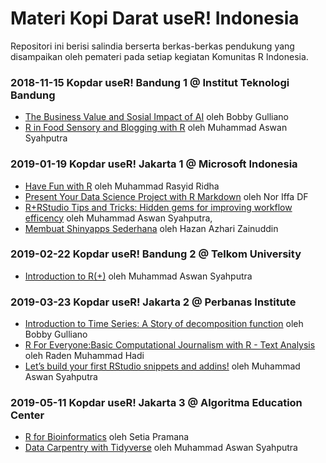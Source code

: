 # Materi Kopi Darat useR! Indonesia

Repositori ini berisi salindia berserta berkas-berkas pendukung yang disampaikan oleh pemateri pada setiap kegiatan Komunitas R Indonesia.

### 2018-11-15 Kopdar useR! Bandung 1  @ Institut Teknologi Bandung
* [The Business Value and Sosial Impact of AI](https://github.com/indo-r/kopdar_user_indonesia/blob/master/2018-11-15_kopdar-user-bandung-1/Bobby%20Gulliano/R%20User%20KopDar%2015%20Nov%202018.pdf) oleh Bobby Gulliano
* [R in Food Sensory and Blogging with R](https://github.com/indo-r/kopdar_user_indonesia/blob/master/2018-11-15_kopdar-user-bandung-1/Muhammad%20Aswan%20Syahputra/blogging_with_r.pdf) oleh Muhammad Aswan Syahputra

### 2019-01-19 Kopdar useR! Jakarta 1 @ Microsoft Indonesia
* [Have Fun with R](https://github.com/indo-r/kopdar_user_indonesia/blob/master/2019-01-19_kopdar-user-jakarta-1/Muhammad%20Rasyid%20Ridha/useR%20Indonesia_%20Have%20fun%20with%20R.pdf) oleh Muhammad Rasyid Ridha
* [Present Your Data Science Project with R Markdown](https://github.com/indo-r/kopdar_user_indonesia/blob/master/2019-01-19_kopdar-user-jakarta-1/Nor%20Iffa%20Df/present_ds_with_rmarkdown.pdf) oleh Nor Iffa DF
* [R+RStudio Tips and Tricks: Hidden gems for improving workflow efficency](https://github.com/indo-r/kopdar_user_indonesia/blob/master/2019-01-19_kopdar-user-jakarta-1/Muhammad%20Aswan%20Syahputra/r_rstudio_tips_tricks.pdf) oleh Muhammad Aswan Syahputra,
* [Membuat Shinyapps Sederhana](https://github.com/indo-r/kopdar_user_indonesia/tree/master/2019-01-19_kopdar-user-jakarta-1/Hazan%20Azhari%20Zainuddin) oleh Hazan Azhari Zainuddin

### 2019-02-22 Kopdar useR! Bandung 2 @ Telkom University
* [Introduction to R(+)](https://github.com/indo-r/kopdar_user_indonesia/blob/master/2019-02-22_kopdar-user-bandung-2/Muhammad%20Aswan%20Syahputra/intro_r_plus.pdf) oleh Muhammad Aswan Syahputra

### 2019-03-23 Kopdar useR! Jakarta 2 @ Perbanas Institute
* [Introduction to Time Series: A Story of decomposition function](https://slides.com/bobbygulliano/deck/fullscreen) oleh Bobby Gulliano
* [R For Everyone:Basic Computational Journalism with R - Text Analysis](https://github.com/indo-r/kopdar_user_indonesia/blob/master/2019-03-23_kopdar_user_jakarta-2/Raden%20Muhammad%20Hadi/R%20For%20Everyone_%20Basic%20Computational%20Journalism%20with%20R%20-%20Text%20Analysis.pdf) oleh Raden Muhammad Hadi
* [Let’s build your first RStudio snippets and addins!](https://github.com/indo-r/kopdar_user_indonesia/blob/master/2019-03-23_kopdar_user_jakarta-2/Muhammad%20Aswan%20Syahputra/snippets_addins.pdf) oleh Muhammad Aswan Syahputra

### 2019-05-11 Kopdar useR! Jakarta 3 @ Algoritma Education Center
* [R for Bioinformatics](https://github.com/indo-r/kopdar_user_indonesia/tree/master/2019-05-11_kopdar_user_jakarta-3/Setia%20Pramana) oleh Setia Pramana
* [Data Carpentry with Tidyverse](https://github.com/indo-r/kopdar_user_indonesia/blob/master/2019-05-11_kopdar_user_jakarta-3/Muhammad%20Aswan%20Syahputra/data-carpentry-with-tidyverse.pdf) oleh Muhammad Aswan Syahputra

